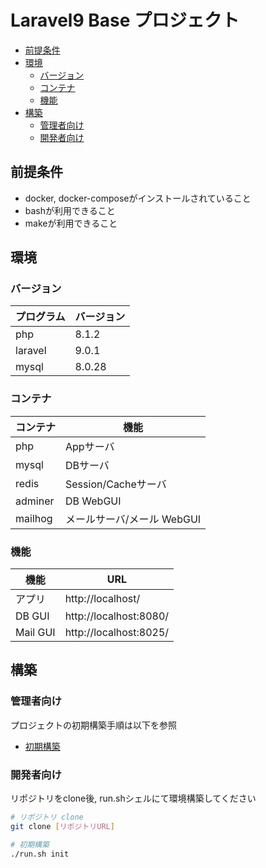 Laravel9 Base プロジェクト
====================


<!-- @import "[TOC]" {cmd="toc" depthFrom=1 depthTo=6 orderedList=false} -->

<!-- code_chunk_output -->

- [前提条件](#前提条件)
- [環境](#環境)
  - [バージョン](#バージョン)
  - [コンテナ](#コンテナ)
  - [機能](#機能)
- [構築](#構築)
  - [管理者向け](#管理者向け)
  - [開発者向け](#開発者向け)

<!-- /code_chunk_output -->

## 前提条件

* docker, docker-composeがインストールされていること
* bashが利用できること
* makeが利用できること

## 環境

### バージョン

| プログラム | バージョン |
| ---------- | ---------- |
| php        | 8.1.2      |
| laravel    | 9.0.1      |
| mysql      | 8.0.28     |

### コンテナ

| コンテナ |            機能            |
| -------- | -------------------------- |
| php      | Appサーバ                  |
| mysql    | DBサーバ                   |
| redis    | Session/Cacheサーバ        |
| adminer  | DB WebGUI                  |
| mailhog  | メールサーバ/メール WebGUI |

### 機能

|   機能    |          URL           |
| --------- | ---------------------- |
| アプリ    | http://localhost/      |
| DB GUI    | http://localhost:8080/ |
| Mail GUI  | http://localhost:8025/ |

## 構築

### 管理者向け

プロジェクトの初期構築手順は以下を参照
* [初期構築](./docs/init-project.md)

### 開発者向け

リポジトリをclone後, run.shシェルにて環境構築してください

```bash
# リポジトリ clone
git clone [リポジトリURL]

# 初期構築
./run.sh init
```
